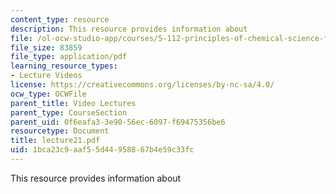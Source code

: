 ```yaml
---
content_type: resource
description: This resource provides information about
file: /ol-ocw-studio-app/courses/5-112-principles-of-chemical-science-fall-2005/1bca23c9aaf55d44958867b4e59c33fc_lecture21.pdf
file_size: 83859
file_type: application/pdf
learning_resource_types:
- Lecture Videos
license: https://creativecommons.org/licenses/by-nc-sa/4.0/
ocw_type: OCWFile
parent_title: Video Lectures
parent_type: CourseSection
parent_uid: 0f6eafa3-3e90-56ec-6097-f69475356be6
resourcetype: Document
title: lecture21.pdf
uid: 1bca23c9-aaf5-5d44-9588-67b4e59c33fc
---
```

This resource provides information about